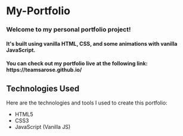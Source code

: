 # My-Portfolio
<h3>Welcome to my personal portfolio project!</h3>

<h4>It's built using vanilla HTML, CSS, and some animations with vanilla JavaScript.</h4>

<h4>You can check out my portfolio live at the following link: https://teamsarose.github.io/ </h4>

## Technologies Used

Here are the technologies and tools I used to create this portfolio:

- HTML5
- CSS3
- JavaScript (Vanilla JS)

